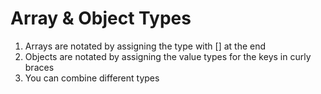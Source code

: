 # Array & Object Types

01. Arrays are notated by assigning the type with [] at the end
02. Objects are notated by assigning the value types for the keys in curly braces
03. You can combine different types